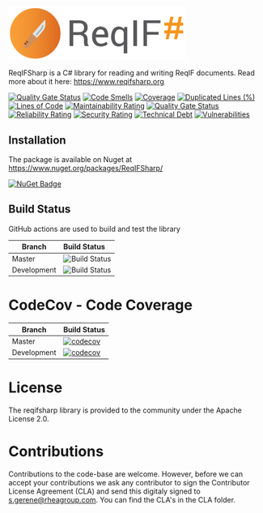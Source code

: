 <img src="https://raw.githubusercontent.com/RHEAGROUP/reqifsharp/master/reqifsharp-logo.png" width="350">

ReqIFSharp is a C# library for reading and writing ReqIF documents. Read more about it here: https://www.reqifsharp.org

[![Quality Gate Status](https://sonarcloud.io/api/project_badges/measure?project=RHEAGROUP_reqifsharp&metric=alert_status)](https://sonarcloud.io/summary/new_code?id=RHEAGROUP_reqifsharp)
[![Code Smells](https://sonarcloud.io/api/project_badges/measure?project=RHEAGROUP_reqifsharp&metric=code_smells)](https://sonarcloud.io/summary/new_code?id=RHEAGROUP_reqifsharp)
[![Coverage](https://sonarcloud.io/api/project_badges/measure?project=RHEAGROUP_reqifsharp&metric=coverage)](https://sonarcloud.io/summary/new_code?id=RHEAGROUP_reqifsharp)
[![Duplicated Lines (%)](https://sonarcloud.io/api/project_badges/measure?project=RHEAGROUP_reqifsharp&metric=duplicated_lines_density)](https://sonarcloud.io/summary/new_code?id=RHEAGROUP_reqifsharp)
[![Lines of Code](https://sonarcloud.io/api/project_badges/measure?project=RHEAGROUP_reqifsharp&metric=ncloc)](https://sonarcloud.io/summary/new_code?id=RHEAGROUP_reqifsharp)
[![Maintainability Rating](https://sonarcloud.io/api/project_badges/measure?project=RHEAGROUP_reqifsharp&metric=sqale_rating)](https://sonarcloud.io/summary/new_code?id=RHEAGROUP_reqifsharp)
[![Quality Gate Status](https://sonarcloud.io/api/project_badges/measure?project=RHEAGROUP_reqifsharp&metric=alert_status)](https://sonarcloud.io/summary/new_code?id=RHEAGROUP_reqifsharp)
[![Reliability Rating](https://sonarcloud.io/api/project_badges/measure?project=RHEAGROUP_reqifsharp&metric=reliability_rating)](https://sonarcloud.io/summary/new_code?id=RHEAGROUP_reqifsharp)
[![Security Rating](https://sonarcloud.io/api/project_badges/measure?project=RHEAGROUP_reqifsharp&metric=security_rating)](https://sonarcloud.io/summary/new_code?id=RHEAGROUP_reqifsharp)
[![Technical Debt](https://sonarcloud.io/api/project_badges/measure?project=RHEAGROUP_reqifsharp&metric=sqale_index)](https://sonarcloud.io/summary/new_code?id=RHEAGROUP_reqifsharp)
[![Vulnerabilities](https://sonarcloud.io/api/project_badges/measure?project=RHEAGROUP_reqifsharp&metric=vulnerabilities)](https://sonarcloud.io/summary/new_code?id=RHEAGROUP_reqifsharp)

## Installation

The package is available on Nuget at https://www.nuget.org/packages/ReqIFSharp/

[![NuGet Badge](https://buildstats.info/nuget/ReqIFSharp)](https://buildstats.info/nuget/ReqIFSharp)

## Build Status

GitHub actions are used to build and test the library

Branch | Build Status
------- | :------------
Master | ![Build Status](https://github.com/RHEAGROUP/reqifsharp/actions/workflows/CodeQuality.yml/badge.svg?branch=master)
Development | ![Build Status](https://github.com/RHEAGROUP/reqifsharp/actions/workflows/CodeQuality.yml/badge.svg?branch=development)

# CodeCov - Code Coverage

Branch      | Build Status
----------- | ------------
Master      | [![codecov](https://codecov.io/gh/RHEAGROUP/reqifsharp/branch/master/graph/badge.svg?token=2kfZrIOUtI)](https://codecov.io/gh/RHEAGROUP/reqifsharp)
Development | [![codecov](https://codecov.io/gh/RHEAGROUP/reqifsharp/branch/development/graph/badge.svg?token=2kfZrIOUtI)](https://codecov.io/gh/RHEAGROUP/reqifsharp)

# License

The reqifsharp library is provided to the community under the Apache License 2.0.

# Contributions

Contributions to the code-base are welcome. However, before we can accept your contributions we ask any contributor to sign the Contributor License Agreement (CLA) and send this digitaly signed to s.gerene@rheagroup.com. You can find the CLA's in the CLA folder.